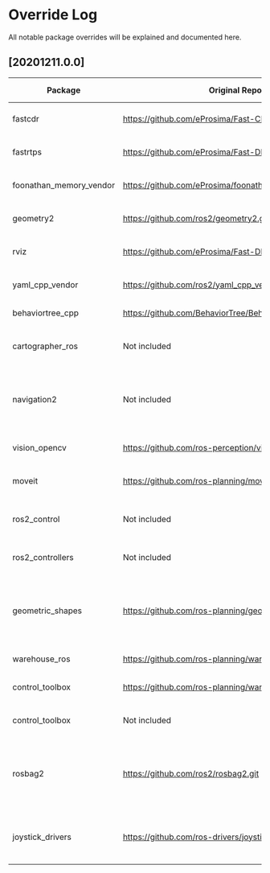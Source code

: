 # Override Log
All notable package overrides will be explained and documented here.

## [20201211.0.0]
| Package | Original Repo                          |Original Version| Override Repo                          | Override Branch/Version/Commit | Reason                                            |
|---------|----------------------------------------|----------------|----------------------------------------|------------------|---------------------------------------------------|
| fastcdr |https://github.com/eProsima/Fast-CDR.git|    1.0.13      |https://github.com/eProsima/Fast-CDR.git|     v1.0.13      |Appending a "v" to maintain consistency with GitHub|
| fastrtps|https://github.com/eProsima/Fast-DDS.git|     2.0.2      |https://github.com/eProsima/Fast-DDS.git|     v2.0.2       |Appending a "v" to maintain consistency with GitHub|
| foonathan_memory_vendor |https://github.com/eProsima/foonathan_memory_vendor.git|    1.0.0      |https://github.com/eProsima/foonathan_memory_vendor.git|     v1.0.0      |Appending a "v" to maintain consistency with GitHub|
| geometry2|https://github.com/ros2/geometry2.git|     0.13.10      |https://github.com/ms-iot/geometry2.git|     windows/0.13.10     |Added a workaround for NO_ERROR name collision|
| rviz|https://github.com/eProsima/Fast-DDS.git|     2.0.2      |https://github.com/ms-iot/rviz.git|     windows/8.2.2       |Clean up Ogre, add symbol visibility to interactive marker |
|yaml_cpp_vendor|https://github.com/ros2/yaml_cpp_vendor.git|     7.0.2      |https://github.com/ros2/yaml_cpp_vendor.git|     b11d00fbbe2cd8c8888f8c11ff172e84fdea9adc      |Use system installed yaml-cpp 0.6 if available |
| behaviortree_cpp |https://github.com/BehaviorTree/BehaviorTree.CPP.git|     3.5.6      |https://github.com/ms-iot/BehaviorTree.CPP.git|     windows/3.5.6       |Fix type comparison and export symbols|
| cartographer_ros |Not included |     N/A      |https://github.com/ms-iot/cartographer_ros.git|     1.0.9001/windows    | Not included in foxy.repos, its being included because its universally used|
| navigation2 |Not included |     N/A      |https://github.com/ms-iot/navigation2.git|     windows/0.4.5    |Fixing tests and port fixes including type changes and making sleep functionality compatible with windows|
| vision_opencv |https://github.com/ros-perception/vision_opencv.git |  2.2.1   |https://github.com/ms-iot/vision_opencv.git|     windows/2.2.1    |Fixes for windows such as install location and boost version |
| moveit |https://github.com/ros-planning/moveit2.git |  2.1.4   |https://github.com/ms-iot/moveit2.git|     windows/2.1.0    |Window fixes including adding visibility headers |
| ros2_control |Not included |  N/A  |https://github.com/ros-controls/ros2_control.git|  8018f45e291801408ceac955d04504cb011e4f23    |Not included in foxy.repos, this is the latest commit on master |
| ros2_controllers |Not included |  N/A  |https://github.com/ros-controls/ros2_controllers.git|  0.4.1    |Not in foxy.repos, 0.4.1 is latest version and has Windows fixes |
| geometric_shapes |https://github.com/ros-planning/geometric_shapes.git |  2.1.0  |https://github.com/ros-planning/geometric_shapes.git|  2e809db4377ed99f598480e4b3b48471ff3c0667    |Windows fix is upstream but not included in version 2.1.0, override is pinned to a later commit until next release|
| warehouse_ros |https://github.com/ros-planning/warehouse_ros.git |  2.0.1  |https://github.com/ros-planning/warehouse_ros.git|  2.0.3    |Fixes for Windows not in 2.0.1 |
| control_toolbox |https://github.com/ros-planning/warehouse_ros.git |  2.0.1  |https://github.com/ros-controls/control_toolbox.git|  2.0.2   |Not included in foxy.repos, required for building moveit2 |
| control_toolbox |Not included |  N/A  |https://github.com/ros-controls/control_toolbox.git|  2.0.2   |Not included in foxy.repos, required for building moveit2 |
| rosbag2 |https://github.com/ros2/rosbag2.git |  0.3.7  |https://github.com/ms-iot/rosbag2.git|  windows/0.3.7  |Replaced patch with git apply: Changed patch to git apply to build on Windows, ms-iot/rosbag2@03271a8 (github.com) |
| joystick_drivers |https://github.com/ros-drivers/joystick_drivers.git |  3.0.0  |https://github.com/ms-iot/joystick_drivers.git|  windows/3.0.0  |Added colcon ignore for wiimote package because of the missing bluetooth dependency |
